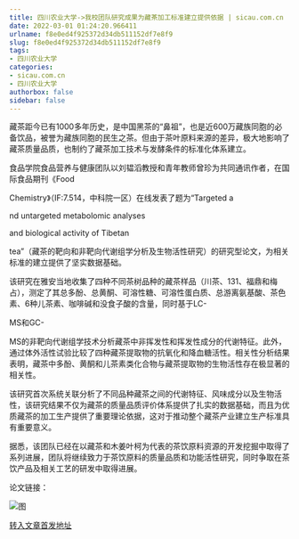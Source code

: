 ```yaml
---
title: 四川农业大学->我校团队研究成果为藏茶加工标准建立提供依据 | sicau.com.cn
date: 2022-03-01 01:24:20.966411
urlname: f8e0ed4f925372d34db511152df7e8f9
slug: f8e0ed4f925372d34db511152df7e8f9
tags: 
- 四川农业大学
categories:
- sicau.com.cn
- 四川农业大学
authorbox: false
sidebar: false
---
```

藏茶距今已有1000多年历史，是中国黑茶的“鼻祖”，也是近600万藏族同胞的必备饮品，被誉为藏族同胞的民生之茶。但由于茶叶原料来源的差异，极大地影响了藏茶质量品质，也制约了藏茶加工技术与发酵条件的标准化体系建立。

食品学院食品营养与健康团队以刘韫滔教授和青年教师曾珍为共同通讯作者，在国际食品期刊《Food

Chemistry》（IF:7.514，中科院一区）在线发表了题为“Targeted a
<!--more-->
nd untargeted metabolomic analyses

and biological activity of Tibetan

tea”（藏茶的靶向和非靶向代谢组学分析及生物活性研究）的研究型论文，为相关标准的建立提供了坚实数据基础。

该研究在雅安当地收集了四种不同茶树品种的藏茶样品（川茶、131、福鼎和梅占），测定了其总多酚、总黄酮、可溶性糖、可溶性蛋白质、总游离氨基酸、茶色素、6种儿茶素、咖啡碱和没食子酸的含量，同时基于LC-

MS和GC-

MS的非靶向代谢组学技术分析藏茶中非挥发性和挥发性成分的代谢特征。此外，通过体外活性试验比较了四种藏茶提取物的抗氧化和降血糖活性。相关性分析结果表明，藏茶中多酚、黄酮和儿茶素类化合物与藏茶提取物的生物活性存在极显著的相关性。

该研究首次系统关联分析了不同品种藏茶之间的代谢特征、风味成分以及生物活性，该研究结果不仅为藏茶的质量品质评价体系提供了扎实的数据基础，而且为优质藏茶的加工生产提供了重要理论依据，这对于推动整个藏茶产业建立生产标准具有重要意义。

据悉，该团队已经在以藏茶和木姜叶柯为代表的茶饮原料资源的开发挖掘中取得了系列进展，团队将继续致力于茶饮原料的质量品质和功能活性研究，同时争取在茶饮产品及相关工艺的研发中取得进展。

论文链接：

![图](https://news.sicau.edu.cn/__local/4/8F/9A/195C87607A595B59804276BEA40_048B1465_24BD2.png)

[转入文章首发地址](https://news.sicau.edu.cn/info/1078/66816.htm)